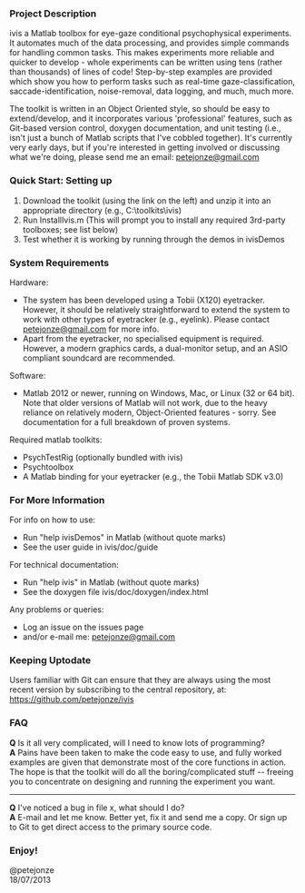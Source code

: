 ### Project Description
ivis a Matlab toolbox for eye-gaze conditional psychophysical experiments. It automates much of the data processing, and provides simple commands for handling common tasks. This makes experiments more reliable and quicker to develop - whole experiments can be written using tens (rather than thousands) of lines of code! Step-by-step examples are provided which show you how to perform tasks such as real-time gaze-classification, saccade-identification, noise-removal, data logging, and much, much more.

The toolkit is written in an Object Oriented style, so should be easy to extend/develop, and it incorporates various 'professional' features, such as Git-based version control, doxygen documentation, and unit testing (i.e., isn't just a bunch of Matlab scripts that I've cobbled together). It's currently very early days, but if you're interested in getting involved or discussing what we're doing, please send me an email: petejonze@gmail.com


		
### Quick Start: Setting up
1. Download the toolkit (using the link on the left) and unzip it into an appropriate directory (e.g., C:\toolkits\ivis)
2. Run InstallIvis.m (This will prompt you to install any required 3rd-party toolboxes; see list below)
3. Test whether it is working by running through the demos in ivisDemos


### System Requirements
Hardware:
- The system has been developed using a Tobii (X120) eyetracker. However, it should be relatively straightforward to extend the system to work with other types of eyetracker (e.g., eyelink). Please contact petejonze@gmail.com for more info.
- Apart from the eyetracker, no specialised equipment is required. However, a modern graphics cards, a dual-monitor setup, and an ASIO compliant soundcard are recommended.
	
Software:
- Matlab 2012 or newer, running on Windows, Mac, or Linux (32 or 64 bit). Note that older versions of Matlab will not work, due to the heavy reliance on relatively modern, Object-Oriented features - sorry. See documentation for a full breakdown of proven systems.

Required matlab toolkits:
- PsychTestRig (optionally bundled with ivis)
- Psychtoolbox
- A Matlab binding for your eyetracker (e.g., the Tobii Matlab SDK v3.0)

		
### For More Information
For info on how to use:
- Run "help ivisDemos" in Matlab (without quote marks)
- See the user guide in ivis/doc/guide
	
For technical documentation:
- Run "help ivis" in Matlab (without quote marks)
- See the doxygen file ivis/doc/doxygen/index.html

Any problems or queries:
- Log an issue on the issues page
- and/or e-mail me: petejonze@gmail.com


### Keeping Uptodate
Users familiar with Git can ensure that they are always using the most recent version by subscribing to the central repository, at: https://github.com/petejonze/ivis

### FAQ
**Q** Is it all very complicated, will I need to know lots of programming?  
**A** Pains have been taken to make the code easy to use, and fully worked examples are given that demonstrate most of the core functions in action. The hope is that the toolkit will do all the boring/complicated stuff -- freeing you to concentrate on designing and running the experiment you want.

---------------------------

**Q** I've noticed a bug in file x, what should I do?  
**A** E-mail and let me know. Better yet, fix it and send me a copy. Or sign up to Git to get direct access to the primary source code.


### Enjoy!
@petejonze  
18/07/2013
